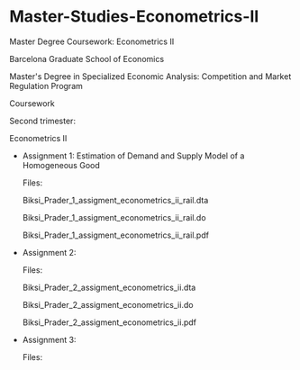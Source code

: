 # Master-Studies-Econometrics-II
Master Degree Coursework: Econometrics II

Barcelona Graduate School of Economics

Master's Degree in Specialized Economic Analysis: Competition and Market Regulation Program

Coursework

Second trimester:

Econometrics II



- Assignment 1: Estimation of Demand and Supply Model of a Homogeneous Good
  
  Files: 
  
  Biksi_Prader_1_assigment_econometrics_ii_rail.dta
  
  Biksi_Prader_1_assigment_econometrics_ii_rail.do
  
  Biksi_Prader_1_assigment_econometrics_ii_rail.pdf
  
  

- Assignment 2: 

  Files: 

  Biksi_Prader_2_assigment_econometrics_ii.dta
  
  Biksi_Prader_2_assigment_econometrics_ii.do
  
  Biksi_Prader_2_assigment_econometrics_ii.pdf
  
  

- Assignment 3: 

  Files: 
  

  
 

  

